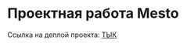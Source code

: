 # Проектная работа Mesto
Ссылка на деплой проекта: [ТЫК](https://looking01.github.io/mesto-project-ff/)